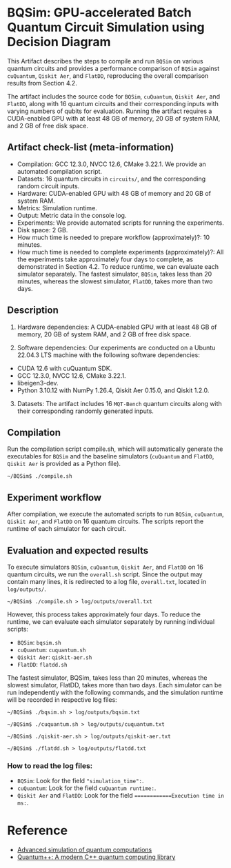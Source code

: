 # BQSim: GPU-accelerated Batch Quantum Circuit Simulation using Decision Diagram

This Artifact describes the steps to compile and run `BQSim` on various quantum circuits and provides a performance comparison of `BQSim` against `cuQuantum`, `Qiskit Aer`, and `FlatDD`, reproducing the overall comparison results from Section 4.2. 

The artifact includes the source code for `BQSim`, `cuQuantum`, `Qiskit Aer`, and `FlatDD`, along with 16 quantum circuits and their corresponding inputs with varying numbers of qubits for evaluation. Running the artifact requires a CUDA-enabled GPU with at least 48 GB of memory, 20 GB of system RAM, and 2 GB of free disk space.

## Artifact check-list (meta-information)

* Compilation: GCC 12.3.0, NVCC 12.6, CMake 3.22.1. We provide an automated compilation script.
* Datasets: 16 quantum circuits in `circuits/`, and the corresponding random circuit inputs.
* Hardware: CUDA-enabled GPU with 48 GB of memory and 20 GB of system RAM.
* Metrics: Simulation runtime.
* Output: Metric data in the console log. 
* Experiments: We provide automated scripts for running the experiments.
* Disk space: 2 GB.
* How much time is needed to prepare workflow (approximately)?: 10 minutes.
* How much time is needed to complete experiments (approximately)?: All the experiments take approximately four days to complete, as demonstrated in Section 4.2. To reduce runtime, we can evaluate each simulator separately. The fastest simulator, `BQSim`, takes less than 20 minutes, whereas the slowest simulator, `FlatDD`, takes more than two days.

## Description

1. Hardware dependencies: A CUDA-enabled GPU with at least 48 GB of memory, 20 GB of system RAM, and 2 GB of free disk space.

2. Software dependencies: Our experiments are conducted on a Ubuntu 22.04.3 LTS machine with the following software dependencies:

* CUDA 12.6 with cuQuantum SDK.
* GCC 12.3.0, NVCC 12.6, CMake 3.22.1.
* libeigen3-dev.
* Python 3.10.12 with NumPy 1.26.4, Qiskit Aer 0.15.0, and Qiskit 1.2.0.

3. Datasets: The artifact includes 16 `MQT-Bench` quantum circuits along with their corresponding randomly generated inputs.

## Compilation

Run the compilation script compile.sh, which will automatically generate the executables for `BQSim` and the baseline simulators (`cuQuantum` and `FlatDD`, `Qiskit Aer` is provided as a Python file).

`~/BQSim$ ./compile.sh`

## Experiment workflow

After compilation, we execute the automated scripts to run `BQSim`, `cuQuantum`, `Qiskit Aer`, and `FlatDD` on 16 quantum circuits. The scripts report the runtime of each simulator for each circuit.

## Evaluation and expected results

To execute simulators `BQSim`, `cuQuantum`, `Qiskit Aer`, and `FlatDD` on 16 quantum circuits, we run the `overall.sh` script. Since the output may contain many lines, it is redirected to a log file, `overall.txt`, located in `log/outputs/`.

`~/BQSim$ ./compile.sh > log/outputs/overall.txt`

However, this process takes approximately four days. To reduce the runtime, we can evaluate each simulator separately by running individual scripts:

* `BQSim`: `bqsim.sh`
* `cuQuantum`: `cuquantum.sh`
* `Qiskit Aer`: `qiskit-aer.sh`
* `FlatDD`: `flatdd.sh`

The fastest simulator, BQSim, takes less than 20 minutes, whereas the slowest simulator, FlatDD, takes more than two days. Each simulator can be run independently with the following commands, and the simulation runtime will be recorded in respective log files:

`~/BQSim$ ./bqsim.sh > log/outputs/bqsim.txt`

`~/BQSim$ ./cuquantum.sh > log/outputs/cuquantum.txt`

`~/BQSim$ ./qiskit-aer.sh > log/outputs/qiskit-aer.txt`

`~/BQSim$ ./flatdd.sh > log/outputs/flatdd.txt`

### How to read the log files:

* `BQSim`: Look for the field `"simulation_time":`.
* `cuQuantum`: Look for the field `cuQuantum runtime:`.
* `Qiskit Aer` and `FlatDD`: Look for the field `============Execution time in ms:`.

# Reference
+ [Advanced simulation of quantum computations](https://ieeexplore.ieee.org/abstract/document/8355954)
+ [Quantum++: A modern C++ quantum computing library](https://journals.plos.org/plosone/article?id=10.1371/journal.pone.0208073)